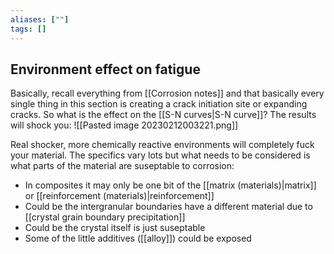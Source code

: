 ```yaml
---
aliases: [""]
tags: []
---
```


## Environment effect on fatigue

Basically, recall everything from [[Corrosion notes]] and that basically every single thing in this section is creating a crack initiation site or expanding cracks. So what is the effect on the [[S-N curves|S-N curve]]? The results will shock you:
![[Pasted image 20230212003221.png]]

Real shocker, more chemically reactive environments will completely fuck your material. The specifics vary lots but what needs to be considered is what parts of the material are suseptable to corrosion:
- In composites it may only be one bit of the [[matrix (materials)|matrix]] or [[reinforcement (materials)|reinforcement]]
- Could be the intergranular boundaries have a different material due to [[crystal grain boundary precipitation]]
- Could be the crystal itself is just suseptable
- Some of the little additives ([[alloy]]) could be exposed 
